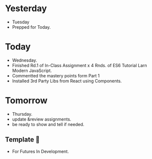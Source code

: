 
# Yesterday

- Tuesday
- Prepped for Today.

# Today

- Wednesday.
- Finished Rd.1 of In-Class Assignment x 4 Rnds. of ES6 Tutorial Larn Modern JavaScript.
- Commentted the mastery points form Part 1
- Installed 3rd Party Libs from React using Components.

# Tomorrow

- Thursday.
- update &review assignments.
- be ready to show and tell if needed.

## Template 🎉

- For Futures In Development.
